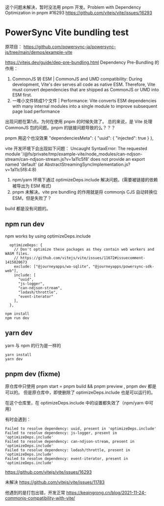 这个问题未解决，暂时没法用 pnpm 开发。Problem with Dependency Optimization in pnpm #16293 https://github.com/vitejs/vite/issues/16293



# PowerSync Vite bundling test

原项目：
https://github.com/powersync-ja/powersync-js/tree/main/demos/example-vite


https://vitejs.dev/guide/dep-pre-bundling.html
Dependency Pre-Bundling 的作用：
1. CommonJS 转 ESM | CommonJS and UMD compatibility: During development, Vite's dev serves all code as native ESM. Therefore, Vite must convert dependencies that are shipped as CommonJS or UMD into ESM first.
2. 一堆小文件转成1个文件 | Performance: Vite converts ESM dependencies with many internal modules into a single module to improve subsequent page load performance

出现问题在第1点。为何在使用 pnpm 的时候失效了。
总的来说，是 Vite 处理 CommonJS 包的问题。pnpm 的链接问题导致的么？？？




pnpm 用这个也没效果
  "dependenciesMeta": {
    "uuid": {
      "injected": true
    }
  },

vite 开发环境下会出现如下问题：
Uncaught SyntaxError: The requested module '/@fs/private/tmp/example-vite/node_modules/can-ndjson-stream/can-ndjson-stream.js?v=1a11c5f8' does not provide an export named 'default' (at AbstractStreamingSyncImplementation.js?v=1a11c5f8:4:8)

1. npm/yarn 环境下通过 optimizeDeps.include 解决问题。(需要被链接的依赖被导出为 ESM 格式)
2. pnpm 未解决。vite pre bundling 的作用就是将 commonjs CJS 自动转换位 ESM，但是失败了？

build 都是没有问题的。


## npm run dev
npm works by using optimizeDeps.include
```
  optimizeDeps: {
    // Don't optimize these packages as they contain web workers and WASM files.
    // https://github.com/vitejs/vite/issues/11672#issuecomment-1415820673
    exclude: ["@journeyapps/wa-sqlite", "@journeyapps/powersync-sdk-web"],
    include: [
      "uuid",
      "js-logger",
      "can-ndjson-stream",
      "lodash/throttle",
      "event-iterator"
    ],
  },
```


```
npm install
npm run dev
```

## yarn dev

yarn 与 npm 的行为是一样的

```
yarn install
yarn dev
```

## pnpm dev (fixme)

原仓库中只使用 pnpm start = pnpm build && pnpm preview , pnpm dev 都是可以的。
但是原仓库中，即使删除了 optimizeDeps.include 也是可以运行的。

在这个仓库里，在 optimizeDeps.include 中的设置都失效了（npm/yarn 中可用）

有时会遇到：
```
Failed to resolve dependency: uuid, present in 'optimizeDeps.include'
Failed to resolve dependency: js-logger, present in 'optimizeDeps.include'
Failed to resolve dependency: can-ndjson-stream, present in 'optimizeDeps.include'
Failed to resolve dependency: lodash/throttle, present in 'optimizeDeps.include'
Failed to resolve dependency: event-iterator, present in 'optimizeDeps.include'
```

https://github.com/vitejs/vite/issues/16293

未解决 https://github.com/vitejs/vite/issues/11783

他遇到的是打包出错，开发正常 https://keqingrong.cn/blog/2021-11-24-commonjs-compatibility-with-vite/